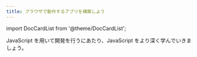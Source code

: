 ```yaml
---
title: ブラウザで動作するアプリを構築しよう
---
```


import DocCardList from '@theme/DocCardList';

JavaScript を用いて開発を行うにあたり、JavaScript をより深く学んでいきましょう。

<DocCardList />
